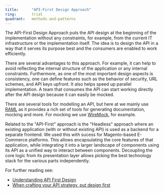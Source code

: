 ```yaml
---
title:      "API-First Design Approach"
ring:       trial
quadrant:   methods-and-patterns
---
```


The API-First Design Approach puts the API design at the beginning of the implementation without any constraints, for example, from the current IT infrastructure or the implementation itself.
The idea is to design the API in a way that it serves its purpose best and the consumers are enabled to work efficiently.

There are several advantages to this approach. For example, it can help to avoid reflecting the internal structure of the application or any internal constraints.
Furthermore, as one of the most important design aspects is consistency, one can define features such as the behavior of security, URL schemes, and API keys upfront.
It also helps speed up parallel implementation.
A team that consumes the API can start working directly after the API design because it can easily be mocked.

There are several tools for modelling an API, but here at we mainly use [RAML](/languages-and-frameworks/raml/) as it provides a rich set of tools for generating documentation, mocking and more.
For mocking we use [WireMock](/tools/wiremock/), for example.

Related to the "API-First" approach is the "Headless" approach where an existing application (with or without existing API) is used as a backend for a separate frontend.
We used this with sucess for Magento-based E-Commerce platforms.
This allows encapsulating the core features of that application, while integrating it into a larger landscape of components using its API as a unified way to interact between components.
Decoupling the core logic from its presentation layer allows picking the best technology stack for the various parts independently.

For further reading see:

- [Understanding API First Design](https://www.programmableweb.com/api-university/understanding-api-first-design)
- [When crafting your API strategy, put design first](http://www.techradar.com/news/software/applications/when-crafting-your-api-strategy-put-design-first-1262043?src=rss&attr=all)
